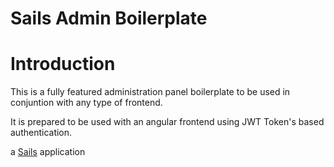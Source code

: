 Sails Admin Boilerplate 
=======================

# Introduction

This is a fully featured administration panel boilerplate to be used in conjuntion with any type of frontend.

It is prepared to be used with an angular frontend using JWT Token's based authentication.

a [Sails](http://sailsjs.org) application
